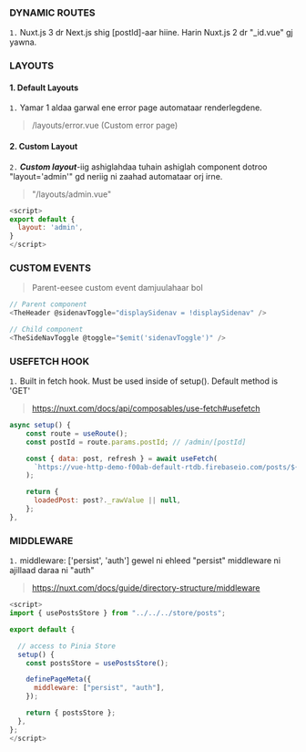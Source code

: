 ### DYNAMIC ROUTES

`1.` Nuxt.js 3 dr Next.js shig [postId]-aar hiine. Harin Nuxt.js 2 dr "_id.vue" gj yawna.

### LAYOUTS

#### 1. Default Layouts
`1.`  Yamar 1 aldaa garwal ene error page automataar renderlegdene.

> /layouts/error.vue (Custom error page)


#### 2. Custom Layout
`2.` ***Custom layout***-iig ashiglahdaa tuhain ashiglah component dotroo "layout='admin'" gd neriig ni zaahad automataar orj irne.

> "/layouts/admin.vue"


```js
<script>
export default {
  layout: 'admin',
}
</script>
```

### CUSTOM EVENTS

> Parent-eesee custom event damjuulahaar bol

```js
// Parent component
<TheHeader @sidenavToggle="displaySidenav = !displaySidenav" />
```

```js
// Child component
<TheSideNavToggle @toggle="$emit('sidenavToggle')" />
```

### USEFETCH HOOK

`1.` Built in fetch hook. Must be used inside of setup(). Default method is 'GET'


> https://nuxt.com/docs/api/composables/use-fetch#usefetch

```js
async setup() {
    const route = useRoute();
    const postId = route.params.postId; // /admin/[postId]

    const { data: post, refresh } = await useFetch(
      `https://vue-http-demo-f00ab-default-rtdb.firebaseio.com/posts/${postId}.json`
    );

    return {
      loadedPost: post?._rawValue || null,
    };
},
```

### MIDDLEWARE

`1.` middleware: ['persist', 'auth'] gewel ni ehleed "persist" middleware ni ajillaad daraa ni "auth"

>https://nuxt.com/docs/guide/directory-structure/middleware

```js
<script>
import { usePostsStore } from "../../../store/posts";

export default {

  // access to Pinia Store
  setup() {
    const postsStore = usePostsStore();

    definePageMeta({
      middleware: ["persist", "auth"], 
    });

    return { postsStore };
  },
};
</script>
```
